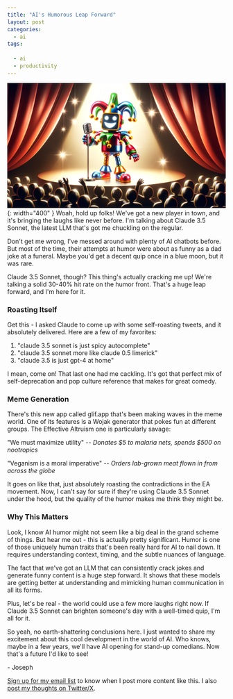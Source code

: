 ```yaml
---
title: "AI's Humorous Leap Forward"
layout: post
categories:
  - ai
tags:
  
  - ai
  - productivity
---
```

![](/assets/images/ai_comedy_club.png){: width="400" }
Woah, hold up folks! We've got a new player in town, and it's bringing the laughs like never before. I'm talking about Claude 3.5 Sonnet, the latest LLM that's got me chuckling on the regular.

Don't get me wrong, I've messed around with plenty of AI chatbots before. But most of the time, their attempts at humor were about as funny as a dad joke at a funeral. Maybe you'd get a decent quip once in a blue moon, but it was rare.

Claude 3.5 Sonnet, though? This thing's actually cracking me up! We're talking a solid 30-40% hit rate on the humor front. That's a huge leap forward, and I'm here for it.

### Roasting Itself

Get this - I asked Claude to come up with some self-roasting tweets, and it absolutely delivered. Here are a few of my favorites:

1. "claude 3.5 sonnet is just spicy autocomplete"
2. "claude 3.5 sonnet more like claude 0.5 limerick"
3. "claude 3.5 is just gpt-4 at home"

I mean, come on! That last one had me cackling. It's got that perfect mix of self-deprecation and pop culture reference that makes for great comedy.

### Meme Generation

There's this new app called glif.app that's been making waves in the meme world. One of its features is a Wojak generator that pokes fun at different groups. The Effective Altruism one is particularly savage:

"We must maximize utility" -- *Donates $5 to malaria nets, spends $500 on nootropics*

"Veganism is a moral imperative" -- *Orders lab-grown meat flown in from across the globe*

It goes on like that, just absolutely roasting the contradictions in the EA movement. Now, I can't say for sure if they're using Claude 3.5 Sonnet under the hood, but the quality of the humor makes me think they might be.

### Why This Matters

Look, I know AI humor might not seem like a big deal in the grand scheme of things. But hear me out - this is actually pretty significant. Humor is one of those uniquely human traits that's been really hard for AI to nail down. It requires understanding context, timing, and the subtle nuances of language.

The fact that we've got an LLM that can consistently crack jokes and generate funny content is a huge step forward. It shows that these models are getting better at understanding and mimicking human communication in all its forms.

Plus, let's be real - the world could use a few more laughs right now. If Claude 3.5 Sonnet can brighten someone's day with a well-timed quip, I'm all for it.

So yeah, no earth-shattering conclusions here. I just wanted to share my excitement about this cool development in the world of AI. Who knows, maybe in a few years, we'll have AI opening for stand-up comedians. Now that's a future I'd like to see!

\- Joseph

[Sign up for my email list](https://thacker.beehiiv.com/subscribe) to know when I post more content like this.
I also [post my thoughts on Twitter/X](https://x.com/rez0__).

<meta name="twitter:card" content="summary_large_image" />
<meta name="twitter:site" content="@rez0__" />
<meta name="twitter:creator" content="@rez0__" />
<meta property="og:url" content="https://josephthacker.com/ai/2024/06/28/ais-humorous-leap-forward.html" />
<meta property="og:title" content="AI's Humorous Leap Forward" />
<meta property="og:description" content="Claude 3.5 Sonnet, the latest LLM, shows significant improvement in generating humor with a 30-40% hit rate." />
<meta property="og:image" content="https://josephthacker.com/assets/images/ai_comedy_club.png" />
